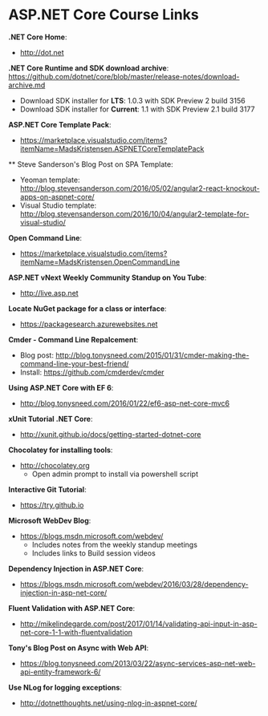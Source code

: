 # ASP.NET Core Course Links

**.NET Core Home**:
- <http://dot.net>

**.NET Core Runtime and SDK download archive**:  
<https://github.com/dotnet/core/blob/master/release-notes/download-archive.md>
- Download SDK installer for **LTS**: 1.0.3 with SDK Preview 2 build 3156
- Download SDK installer for **Current**: 1.1 with SDK Preview 2.1 build 3177

**ASP.NET Core Template Pack**:
- <https://marketplace.visualstudio.com/items?itemName=MadsKristensen.ASPNETCoreTemplatePack>

** Steve Sanderson's Blog Post on SPA Template:
- Yeoman template: <http://blog.stevensanderson.com/2016/05/02/angular2-react-knockout-apps-on-aspnet-core/>
- Visual Studio template: <http://blog.stevensanderson.com/2016/10/04/angular2-template-for-visual-studio/>

**Open Command Line**:
- <https://marketplace.visualstudio.com/items?itemName=MadsKristensen.OpenCommandLine>

**ASP.NET vNext Weekly Community Standup on You Tube**:
- <http://live.asp.net>

**Locate NuGet package for a class or interface**:
- <https://packagesearch.azurewebsites.net>

**Cmder - Command Line Repalcement**:
- Blog post: <http://blog.tonysneed.com/2015/01/31/cmder-making-the-command-line-your-best-friend/>
- Install: <https://github.com/cmderdev/cmder>

**Using ASP.NET Core with EF 6**:
- <http://blog.tonysneed.com/2016/01/22/ef6-asp-net-core-mvc6>

**xUnit Tutorial .NET Core**:
- <http://xunit.github.io/docs/getting-started-dotnet-core>

**Chocolatey for installing tools**:
- <http://chocolatey.org>
    - Open admin prompt to install via powershell script

**Interactive Git Tutorial**:
- <https://try.github.io>

**Microsoft WebDev Blog**:
- <https://blogs.msdn.microsoft.com/webdev/>
    - Includes notes from the weekly standup meetings
    - Includes links to Build session videos

**Dependency Injection in ASP.NET Core**:
- <https://blogs.msdn.microsoft.com/webdev/2016/03/28/dependency-injection-in-asp-net-core/>

**Fluent Validation with ASP.NET Core**:
- <http://mikelindegarde.com/post/2017/01/14/validating-api-input-in-asp-net-core-1-1-with-fluentvalidation>

**Tony's Blog Post on Async with Web API**:
- <https://blog.tonysneed.com/2013/03/22/async-services-asp-net-web-api-entity-framework-6/>

**Use NLog for logging exceptions**:
- <http://dotnetthoughts.net/using-nlog-in-aspnet-core/>
